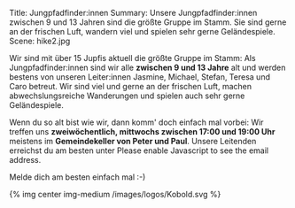 Title: Jungpfadfinder:innen
Summary: Unsere Jungpfadfinder:innen zwischen 9 und 13 Jahren sind die größte Gruppe im Stamm. Sie sind gerne an der frischen Luft, wandern viel und spielen sehr gerne Geländespiele.
Scene: hike2.jpg

Wir sind mit über 15 Jupfis aktuell die größte Gruppe im Stamm: Als Jungpfadfinder:innen sind wir alle **zwischen 9 und 13 Jahre** alt und werden bestens von unseren Leiter:innen Jasmine, Michael, Stefan, Teresa und Caro betreut. Wir sind viel und gerne an der frischen Luft, machen abwechslungsreiche Wanderungen und spielen auch sehr gerne Geländespiele.

Wenn du so alt bist wie wir, dann komm' doch einfach mal vorbei: Wir treffen uns **zweiwöchentlich, mittwochs zwischen 17:00 und 19:00 Uhr** meistens im **Gemeindekeller von Peter und Paul**. Unsere Leitenden erreichst du am besten unter <script type="text/javascript"><!--
var jejgsqh = ['d','=','<','p','.','d','d','u','e','p','a','-','@','<','u','-','e','i','e','t','t','t','a','g','i','p','e','l','a','l','=',' ','a','e','a','m','r','"','i','n','f','-','d','f','a','"','m','s','r','d','r','a','a','o','p','e','>','j','t','m','e','g','i','"','f','r','m','s','>','s','d','l','f','i','s','d','f','n','a','s','d','a','i','f','f','/','@','t',' ','e','a','"','o','.','-','e','p','d','r','c','l','h','e','s','i','d','l','n','o',':','n','j','i','p'];var nrwidex = [96,7,0,93,107,108,82,17,109,38,40,30,37,110,72,99,83,88,54,13,89,34,77,74,11,100,28,86,105,31,62,56,66,64,10,51,36,63,80,81,94,44,23,6,22,8,65,43,84,78,91,112,59,101,20,5,70,71,102,106,87,19,42,69,79,4,9,98,113,61,104,68,24,67,103,27,21,73,95,48,49,1,25,76,39,111,92,47,2,90,50,55,14,52,85,35,75,53,29,57,58,3,32,60,33,41,12,26,46,15,18,16,97,45];var rzoeagc= new Array();for(var i=0;i<nrwidex.length;i++){rzoeagc[nrwidex[i]] = jejgsqh[i]; }for(var i=0;i<rzoeagc.length;i++){document.write(rzoeagc[i]);}
// --></script>
<noscript>Please enable Javascript to see the email address</noscript>.

Melde dich am besten einfach mal :-)

{% img center img-medium /images/logos/Kobold.svg %}